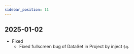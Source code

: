 ```yaml
---
sidebar_position: 11
---
```


<!-- # TODO
- plot inflow target and component
- table data request become section
- infinitie loading table data
- Finished the Uncertainty/Estimation plotting
- Add task to simpo
-  -->

## 2025-01-02

- Fixed
  - Fixed fullscreen bug of DataSet in Project by inject `$q`.

